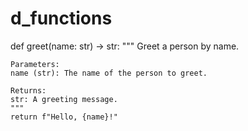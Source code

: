 # d_functions


def greet(name: str) -> str:
    """
    Greet a person by name.

    Parameters:
    name (str): The name of the person to greet.

    Returns:
    str: A greeting message.
    """
    return f"Hello, {name}!"
